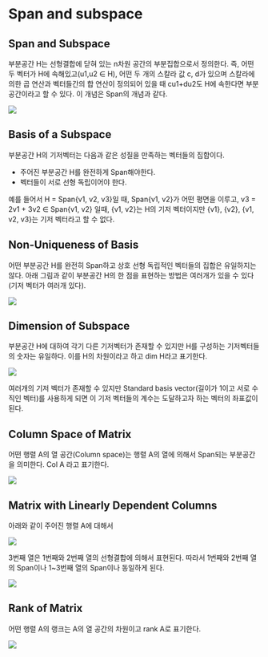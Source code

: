 # Span and subspace

## Span and Subspace

부분공간 H는 선형결합에 닫혀 있는 n차원 공간의 부분집합으로서 정의한다. 즉, 어떤 두 벡터가 H에 속해있고(u1,u2 ∈ H), 어떤 두 개의 스칼라 값 c, d가 있으며 스칼라에 의한 곱 연산과 벡터들간의 합 연산이 정의되어 있을 때 cu1+du2도 H에 속한다면 부분공간이라고 할 수 있다. 이 개념은 Span의 개념과 같다. 

![](C:\Users\LAB\Desktop\Span_and_subspace1.JPG)



## Basis of a Subspace

부분공간 H의 기저벡터는 다음과 같은 성질을 만족하는 벡터들의 집합이다. 

- 주어진 부분공간 H를 완전하게 Span해야한다.
- 벡터들이 서로 선형 독립이어야 한다.

예를 들어서 H = Span{v1, v2, v3}일 때, Span{v1, v2}가 어떤 평면을 이루고, v3 = 2v1 + 3v2  ∈ Span{v1, v2} 일때, {v1, v2}는 H의 기저 벡터이지만 {v1}, {v2}, {v1, v2, v3}는 기저 벡터라고 할 수 없다.



## Non-Uniqueness of Basis

어떤 부분공간 H를 완전히 Span하고 상호 선형 독립적인 벡터들의 집합은 유일하지는 않다. 아래 그림과 같이 부분공간 H의 한 점을 표현하는 방법은 여러개가 있을 수 있다(기저 벡터가 여러개 있다).

 ![](C:\Users\LAB\Desktop\Span_and_subspace2.JPG)



## Dimension of Subspace

부분공간 H에 대하여 각기 다른 기저벡터가 존재할 수 있지만 H를 구성하는 기저벡터들의 숫자는 유일하다. 이를 H의 차원이라고 하고 dim H라고 표기한다. 

![](C:\Users\LAB\Desktop\Span_and_subspace3.JPG)

여러개의 기저 벡터가 존재할 수 있지만 Standard basis vector(길이가 1이고 서로 수직인 벡터)를 사용하게 되면 이 기저 벡터들의 계수는 도달하고자 하는 벡터의 좌표값이 된다. 



## Column Space of Matrix

어떤 행렬 A의 열 공간(Column space)는 행렬 A의 열에 의해서 Span되는 부분공간을 의미한다.  Col A 라고  표기한다. 

![](C:\Users\LAB\Desktop\Span_and_subspace4.JPG)



## Matrix with Linearly Dependent Columns

아래와 같이 주어진 행렬 A에 대해서

![](C:\Users\LAB\Desktop\Span_and_subspace5.JPG)

3번째 열은 1번째와 2번째 열의 선형결합에 의해서 표현된다. 따라서 1번째와 2번째 열의 Span이나 1~3번째 열의 Span이나 동일하게 된다. 

![](C:\Users\LAB\Desktop\Span_and_subspace6.JPG)



## Rank of Matrix

어떤 행렬 A의 랭크는 A의 열 공간의 차원이고 rank A로 표기한다.

![](C:\Users\LAB\Desktop\Span_and_subspace7.JPG)